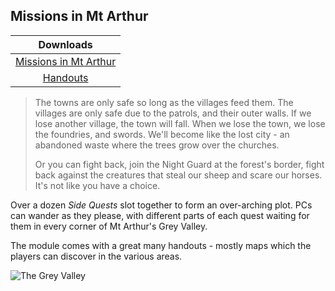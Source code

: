 ## Missions in Mt Arthur

| Downloads                    |
|:----------------------------:|
| [Missions in Mt Arthur][mim] |
| [Handouts][handouts]         |

> The towns are only safe so long as the villages feed them.
> The villages are only safe due to the patrols, and their outer walls.
> If we lose another village, the town will fall.
> When we lose the town, we lose the foundries, and swords.
> We'll become like the lost city - an abandoned waste where the trees grow over the churches.
>
> Or you can fight back, join the Night Guard at the forest's border, fight back against the creatures that steal our sheep and scare our horses.
> It's not like you have a choice.

Over a dozen *Side Quests* slot together to form an over-arching plot.
PCs can wander as they please, with different parts of each quest waiting for them in every corner of Mt Arthur's Grey Valley.

The module comes with a great many handouts - mostly maps which the players can discover in the various areas.

![The Grey Valley](images/Irina/greylands.jpg)

[mim]: https://gitlab.com/bindrpg/mim/-/jobs/artifacts/master/raw/mim.pdf?job=build
[handouts]: https://gitlab.com/bindrpg/mim/-/jobs/artifacts/master/raw/handouts.pdf?job=build
